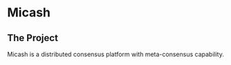 Micash
=====

The Project
-----------

Micash is a distributed consensus platform with meta-consensus
capability.

